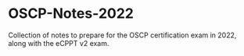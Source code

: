# OSCP-Notes-2022
Collection of notes to prepare for the OSCP certification exam in 2022, along with the eCPPT v2 exam.
